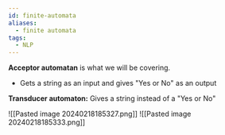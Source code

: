```yaml
---
id: finite-automata
aliases:
  - finite automata
tags:
  - NLP
---
```

**Acceptor automatan** is what we will be covering.
- Gets a string as an input and gives "Yes or No" as an output

**Transducer automaton:** Gives a string instead of a "Yes or No"

![[Pasted image 20240218185327.png]]
![[Pasted image 20240218185333.png]]